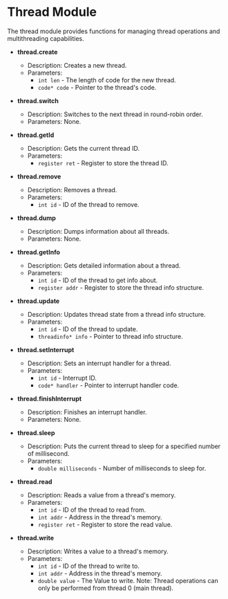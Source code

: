 # Thread Module
The thread module provides functions for managing thread operations and multithreading capabilities.

- **thread.create**
    - Description: Creates a new thread.
    - Parameters:
        - `int len` - The length of code for the new thread.
        - `code* code` - Pointer to the thread's code.

- **thread.switch**
    - Description: Switches to the next thread in round-robin order.
    - Parameters: None.

- **thread.getId**
    - Description: Gets the current thread ID.
    - Parameters:
        - `register ret` - Register to store the thread ID.

- **thread.remove**
    - Description: Removes a thread.
    - Parameters:
        - `int id` - ID of the thread to remove.

- **thread.dump**
    - Description: Dumps information about all threads.
    - Parameters: None.

- **thread.getInfo**
    - Description: Gets detailed information about a thread.
    - Parameters:
        - `int id` - ID of the thread to get info about.
        - `register addr` - Register to store the thread info structure.

- **thread.update**
    - Description: Updates thread state from a thread info structure.
    - Parameters:
        - `int id` - ID of the thread to update.
        - `threadinfo* info` - Pointer to thread info structure.

- **thread.setInterrupt**
    - Description: Sets an interrupt handler for a thread.
    - Parameters:
        - `int id` - Interrupt ID.
        - `code* handler` - Pointer to interrupt handler code.
- **thread.finishInterrupt**
    - Description: Finishes an interrupt handler.
    - Parameters: None.
- **thread.sleep**
    - Description: Puts the current thread to sleep for a specified number of millisecond.
    - Parameters:
        - `double milliseconds` - Number of milliseconds to sleep for.
- **thread.read**
    - Description: Reads a value from a thread's memory.
    - Parameters:
        - `int id` - ID of the thread to read from.
        - `int addr` - Address in the thread's memory.
        - `register ret` - Register to store the read value.
- **thread.write**
    - Description: Writes a value to a thread's memory.
    - Parameters:
        - `int id` - ID of the thread to write to.
        - `int addr` - Address in the thread's memory.
        - `double value` - The Value to write.
Note: Thread operations can only be performed from thread 0 (main thread).